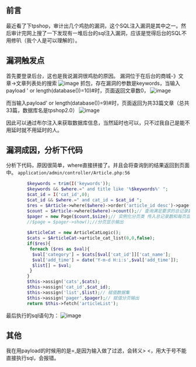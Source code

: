 ## 前言

最近看了下tpshop，审计出几个鸡肋的漏洞，这个SQL注入漏洞是其中之一。然后审计完网上搜了一下发现有一堆后台的sql注入漏洞，应该是觉得后台的SQL不用修叭（我个人是可以理解的）。


## 漏洞触发点

首先要登录后台，这也是我说漏洞很鸡肋的原因。 
漏洞位于在后台的商城-》文章->文章列表处的搜索 
 ![image](https://github.com/guobaoyou/vul_environment/tree/master/topshop_articleList_sqli/images/1.png) 
抓包，存在漏洞的参数是keywords，当输入payload 
' or length(database())=10)#时，页面返回文章数0， 
 ![image](https://github.com/guobaoyou/vul_environment/tree/master/topshop_articleList_sqli/images/2.png)

而当输入payload' or length(database())=9)#时，页面返回为共33篇文章（总共33篇，数据库名是tpshop2.0） 
 ![image](https://github.com/guobaoyou/vul_environment/tree/master/topshop_articleList_sqli/images/3.png)

因此可以通过布尔注入来获取数据库信息，当然延时也可以，只不过我自己是能不用延时就不用延时的人。

## 漏洞成因，分析下代码
分析下代码，原因很简单，where直接拼接了。并且会将查询到的结果返回到页面中。 
`application/admin/controller/Article.php:56`
```php
        $keywords = trim(I('keywords'));
        $keywords && $where.=" and title like '%$keywords%' ";
        $cat_id = I('cat_id',0);
        $cat_id && $where.=" and cat_id = $cat_id ";
        $res = $Article->where($where)->order('article_id desc')->page("$p,$size")->select();
        $count = $Article->where($where)->count();// 查询满足要求的总记录数
        $pager = new Page($count,$size);// 实例化分页类 传入总记录数和每页显示的记录数
        //$page = $pager->show();//分页显示输出
​
        $ArticleCat = new ArticleCatLogic();
        $cats = $ArticleCat->article_cat_list(0,0,false);
        if($res){
         foreach ($res as $val){
          $val['category'] = $cats[$val['cat_id']]['cat_name'];
          $val['add_time'] = date('Y-m-d H:i:s',$val['add_time']);          
          $list[] = $val;
         }
        }
        $this->assign('cats',$cats);
        $this->assign('cat_id',$cat_id);
        $this->assign('list',$list);// 赋值数据集
        $this->assign('pager',$pager);// 赋值分页输出        
        return $this->fetch('articleList');
```
最后执行的sql语句为： 
 ![image](https://github.com/guobaoyou/vul_environment/tree/master/topshop_articleList_sqli/images/4.png)

## 其他
我在用payload的时候用的是=,是因为输入做了过滤，会转义> <，用大于号不能直接执行sql，会报错。
